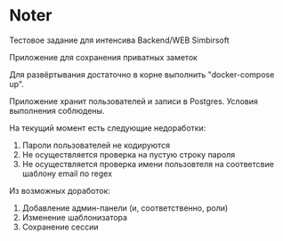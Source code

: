 # Noter
Тестовое задание для интенсива Backend/WEB Simbirsoft

Приложение для сохранения приватных заметок

Для развёртывания достаточно в корне выполнить
"docker-compose up".

Приложение хранит пользователей и записи в Postgres.
Условия выполнения соблюдены.

На текущий момент есть следующие недоработки:
1) Пароли пользователей не кодируются
2) Не осуществляется проверка на пустую строку пароля
3) Не осуществляется проверка имени пользовтеля на соответсвие шаблону email по regex

Из возможных доработок:
1) Добавление админ-панели (и, соответственно, роли)
2) Изменение шаблонизатора
3) Сохранение сессии